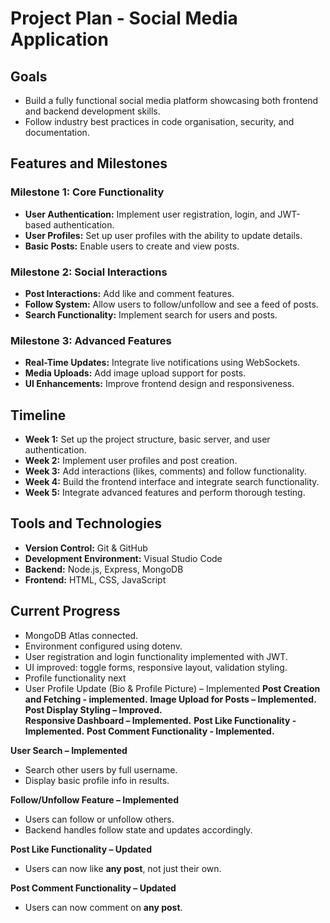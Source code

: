 # Project Plan - Social Media Application

## Goals
- Build a fully functional social media platform showcasing both frontend and backend development skills.
- Follow industry best practices in code organisation, security, and documentation.

## Features and Milestones

### Milestone 1: Core Functionality
- **User Authentication:** Implement user registration, login, and JWT-based authentication.
- **User Profiles:** Set up user profiles with the ability to update details.
- **Basic Posts:** Enable users to create and view posts.

### Milestone 2: Social Interactions
- **Post Interactions:** Add like and comment features.
- **Follow System:** Allow users to follow/unfollow and see a feed of posts.
- **Search Functionality:** Implement search for users and posts.

### Milestone 3: Advanced Features
- **Real-Time Updates:** Integrate live notifications using WebSockets.
- **Media Uploads:** Add image upload support for posts.
- **UI Enhancements:** Improve frontend design and responsiveness.

## Timeline
- **Week 1:** Set up the project structure, basic server, and user authentication.
- **Week 2:** Implement user profiles and post creation.
- **Week 3:** Add interactions (likes, comments) and follow functionality.
- **Week 4:** Build the frontend interface and integrate search functionality.
- **Week 5:** Integrate advanced features and perform thorough testing.

## Tools and Technologies
- **Version Control:** Git & GitHub
- **Development Environment:** Visual Studio Code
- **Backend:** Node.js, Express, MongoDB
- **Frontend:** HTML, CSS, JavaScript


## Current Progress
- MongoDB Atlas connected.
- Environment configured using dotenv.
- User registration and login functionality implemented with JWT.
- UI improved: toggle forms, responsive layout, validation styling.
- Profile functionality next
- User Profile Update (Bio & Profile Picture) – Implemented
**Post Creation and Fetching - implemented.**
**Image Upload for Posts – Implemented.**  
**Post Display Styling – Improved.**  
**Responsive Dashboard – Implemented.**
**Post Like Functionality - Implemented.**
**Post Comment Functionality - Implemented.**

**User Search – Implemented**
- Search other users by full username.
- Display basic profile info in results.

**Follow/Unfollow Feature – Implemented**
- Users can follow or unfollow others.
- Backend handles follow state and updates accordingly.

**Post Like Functionality – Updated**
- Users can now like **any post**, not just their own.

**Post Comment Functionality – Updated**
- Users can now comment on **any post**.

